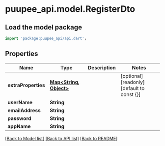 # puupee_api.model.RegisterDto

## Load the model package
```dart
import 'package:puupee_api/api.dart';
```

## Properties
Name | Type | Description | Notes
------------ | ------------- | ------------- | -------------
**extraProperties** | [**Map<String, Object>**](Object.md) |  | [optional] [readonly] [default to const {}]
**userName** | **String** |  | 
**emailAddress** | **String** |  | 
**password** | **String** |  | 
**appName** | **String** |  | 

[[Back to Model list]](../README.md#documentation-for-models) [[Back to API list]](../README.md#documentation-for-api-endpoints) [[Back to README]](../README.md)


